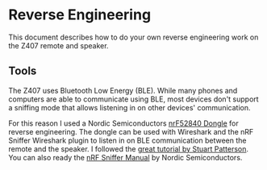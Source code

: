 # Reverse Engineering

This document describes how to do your own reverse engineering work on the Z407 remote and speaker.

## Tools

The Z407 uses Bluetooth Low Energy (BLE). While many phones and computers are able to communicate using BLE, most
devices don't support a sniffing mode that allows listening in on other devices' communication.

For this reason I used a Nordic Semiconductors
[nrF52840 Dongle](https://www.nordicsemi.com/Products/Development-hardware/nrf52840-dongle) for reverse engineering.
The dongle can be used with Wireshark and the nRF Sniffer Wireshark plugin to listen in on BLE communication between the
remote and the speaker. I followed the
[great tutorial by Stuart Patterson](https://www.youtube.com/watch?v=JIh2YYwkzoE).
You can also ready the
[nRF Sniffer Manual](https://infocenter.nordicsemi.com/index.jsp?topic=%2Fug_sniffer_ble%2FUG%2Fsniffer_ble%2Fintro.html)
by Nordic Semiconductors.
